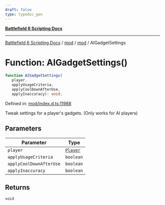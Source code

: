 ```yaml
---
draft: false
type: typedoc_gen
---
```


[**Battlefield 6 Scripting Docs**](../../../_index.md)

***

[Battlefield 6 Scripting Docs](../../../_index.md) / [mod](../../_index.md) / [mod](../_index.md) / AIGadgetSettings

# Function: AIGadgetSettings()

```ts
function AIGadgetSettings(
   player, 
   applyUsageCriteria, 
   applyCoolDownAfterUse, 
   applyInaccuracy): void;
```

Defined in: [mod/index.d.ts:11988](https://github.com/battlefield-portal-community/portal-docs/blob/6d87e21c5922a3efb03c634dbe98e5fe6e797672/generators/santiago/mod/index.d.ts#L11988)

Tweak settings for a player's gadgets. (Only works for AI players)

## Parameters

| Parameter | Type |
| ------ | ------ |
| `player` | [`Player`](../Player/_index.md) |
| `applyUsageCriteria` | `boolean` |
| `applyCoolDownAfterUse` | `boolean` |
| `applyInaccuracy` | `boolean` |

## Returns

`void`
